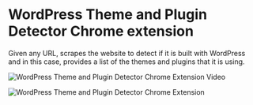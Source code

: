 # WordPress Theme and Plugin Detector Chrome extension

Given any URL, scrapes the website to detect if it is built with WordPress and in this case, provides a list of the themes and plugins that it is using.

![WordPress Theme and Plugin Detector Chrome Extension Video](https://www.youtube.com/embed/MoXRwrfz0HQ)

![WordPress Theme and Plugin Detector Chrome Extension](https://github.com/adriablancafort/wp-detector-extension/assets/76774853/4711eafd-7ac3-4e5a-9692-c678d05e6099)

